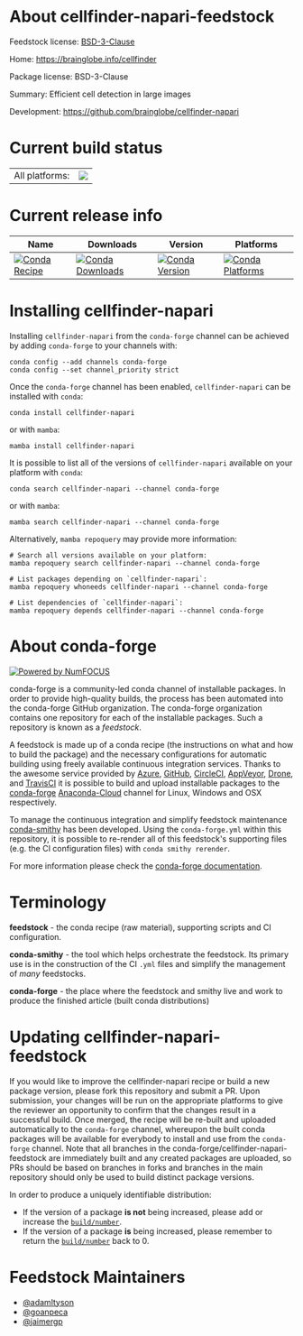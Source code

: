 About cellfinder-napari-feedstock
=================================

Feedstock license: [BSD-3-Clause](https://github.com/conda-forge/cellfinder-napari-feedstock/blob/main/LICENSE.txt)

Home: https://brainglobe.info/cellfinder

Package license: BSD-3-Clause

Summary: Efficient cell detection in large images

Development: https://github.com/brainglobe/cellfinder-napari

Current build status
====================


<table><tr><td>All platforms:</td>
    <td>
      <a href="https://dev.azure.com/conda-forge/feedstock-builds/_build/latest?definitionId=15474&branchName=main">
        <img src="https://dev.azure.com/conda-forge/feedstock-builds/_apis/build/status/cellfinder-napari-feedstock?branchName=main">
      </a>
    </td>
  </tr>
</table>

Current release info
====================

| Name | Downloads | Version | Platforms |
| --- | --- | --- | --- |
| [![Conda Recipe](https://img.shields.io/badge/recipe-cellfinder--napari-green.svg)](https://anaconda.org/conda-forge/cellfinder-napari) | [![Conda Downloads](https://img.shields.io/conda/dn/conda-forge/cellfinder-napari.svg)](https://anaconda.org/conda-forge/cellfinder-napari) | [![Conda Version](https://img.shields.io/conda/vn/conda-forge/cellfinder-napari.svg)](https://anaconda.org/conda-forge/cellfinder-napari) | [![Conda Platforms](https://img.shields.io/conda/pn/conda-forge/cellfinder-napari.svg)](https://anaconda.org/conda-forge/cellfinder-napari) |

Installing cellfinder-napari
============================

Installing `cellfinder-napari` from the `conda-forge` channel can be achieved by adding `conda-forge` to your channels with:

```
conda config --add channels conda-forge
conda config --set channel_priority strict
```

Once the `conda-forge` channel has been enabled, `cellfinder-napari` can be installed with `conda`:

```
conda install cellfinder-napari
```

or with `mamba`:

```
mamba install cellfinder-napari
```

It is possible to list all of the versions of `cellfinder-napari` available on your platform with `conda`:

```
conda search cellfinder-napari --channel conda-forge
```

or with `mamba`:

```
mamba search cellfinder-napari --channel conda-forge
```

Alternatively, `mamba repoquery` may provide more information:

```
# Search all versions available on your platform:
mamba repoquery search cellfinder-napari --channel conda-forge

# List packages depending on `cellfinder-napari`:
mamba repoquery whoneeds cellfinder-napari --channel conda-forge

# List dependencies of `cellfinder-napari`:
mamba repoquery depends cellfinder-napari --channel conda-forge
```


About conda-forge
=================

[![Powered by
NumFOCUS](https://img.shields.io/badge/powered%20by-NumFOCUS-orange.svg?style=flat&colorA=E1523D&colorB=007D8A)](https://numfocus.org)

conda-forge is a community-led conda channel of installable packages.
In order to provide high-quality builds, the process has been automated into the
conda-forge GitHub organization. The conda-forge organization contains one repository
for each of the installable packages. Such a repository is known as a *feedstock*.

A feedstock is made up of a conda recipe (the instructions on what and how to build
the package) and the necessary configurations for automatic building using freely
available continuous integration services. Thanks to the awesome service provided by
[Azure](https://azure.microsoft.com/en-us/services/devops/), [GitHub](https://github.com/),
[CircleCI](https://circleci.com/), [AppVeyor](https://www.appveyor.com/),
[Drone](https://cloud.drone.io/welcome), and [TravisCI](https://travis-ci.com/)
it is possible to build and upload installable packages to the
[conda-forge](https://anaconda.org/conda-forge) [Anaconda-Cloud](https://anaconda.org/)
channel for Linux, Windows and OSX respectively.

To manage the continuous integration and simplify feedstock maintenance
[conda-smithy](https://github.com/conda-forge/conda-smithy) has been developed.
Using the ``conda-forge.yml`` within this repository, it is possible to re-render all of
this feedstock's supporting files (e.g. the CI configuration files) with ``conda smithy rerender``.

For more information please check the [conda-forge documentation](https://conda-forge.org/docs/).

Terminology
===========

**feedstock** - the conda recipe (raw material), supporting scripts and CI configuration.

**conda-smithy** - the tool which helps orchestrate the feedstock.
                   Its primary use is in the construction of the CI ``.yml`` files
                   and simplify the management of *many* feedstocks.

**conda-forge** - the place where the feedstock and smithy live and work to
                  produce the finished article (built conda distributions)


Updating cellfinder-napari-feedstock
====================================

If you would like to improve the cellfinder-napari recipe or build a new
package version, please fork this repository and submit a PR. Upon submission,
your changes will be run on the appropriate platforms to give the reviewer an
opportunity to confirm that the changes result in a successful build. Once
merged, the recipe will be re-built and uploaded automatically to the
`conda-forge` channel, whereupon the built conda packages will be available for
everybody to install and use from the `conda-forge` channel.
Note that all branches in the conda-forge/cellfinder-napari-feedstock are
immediately built and any created packages are uploaded, so PRs should be based
on branches in forks and branches in the main repository should only be used to
build distinct package versions.

In order to produce a uniquely identifiable distribution:
 * If the version of a package **is not** being increased, please add or increase
   the [``build/number``](https://docs.conda.io/projects/conda-build/en/latest/resources/define-metadata.html#build-number-and-string).
 * If the version of a package **is** being increased, please remember to return
   the [``build/number``](https://docs.conda.io/projects/conda-build/en/latest/resources/define-metadata.html#build-number-and-string)
   back to 0.

Feedstock Maintainers
=====================

* [@adamltyson](https://github.com/adamltyson/)
* [@goanpeca](https://github.com/goanpeca/)
* [@jaimergp](https://github.com/jaimergp/)

